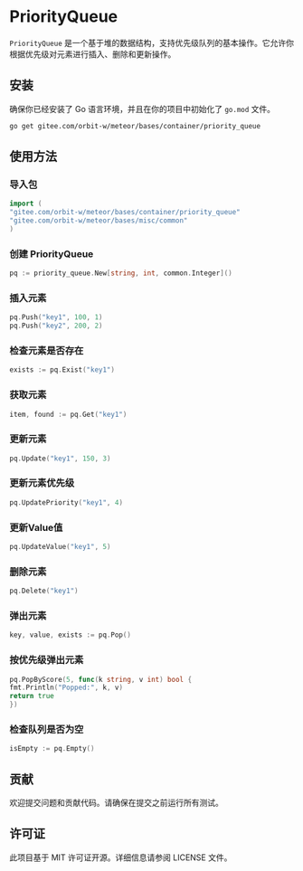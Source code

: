 # PriorityQueue

`PriorityQueue` 是一个基于堆的数据结构，支持优先级队列的基本操作。它允许你根据优先级对元素进行插入、删除和更新操作。

## 安装

确保你已经安装了 Go 语言环境，并且在你的项目中初始化了 `go.mod` 文件。

```sh
go get gitee.com/orbit-w/meteor/bases/container/priority_queue
```

## 使用方法

### 导入包

```go
import (
"gitee.com/orbit-w/meteor/bases/container/priority_queue"
"gitee.com/orbit-w/meteor/bases/misc/common"
)
```

### 创建 PriorityQueue

```go
pq := priority_queue.New[string, int, common.Integer]()
```

### 插入元素

```go
pq.Push("key1", 100, 1)
pq.Push("key2", 200, 2)
```

### 检查元素是否存在

```go
exists := pq.Exist("key1")
```

### 获取元素

```go
item, found := pq.Get("key1")
```

### 更新元素

```go
pq.Update("key1", 150, 3)
```

### 更新元素优先级

```go
pq.UpdatePriority("key1", 4)
```

### 更新Value值
```go
pq.UpdateValue("key1", 5)
```

### 删除元素

```go
pq.Delete("key1")
```

### 弹出元素

```go
key, value, exists := pq.Pop()
```

### 按优先级弹出元素

```go
pq.PopByScore(5, func(k string, v int) bool {
fmt.Println("Popped:", k, v)
return true
})
```

### 检查队列是否为空

```go
isEmpty := pq.Empty()
```

## 贡献

欢迎提交问题和贡献代码。请确保在提交之前运行所有测试。

## 许可证

此项目基于 MIT 许可证开源。详细信息请参阅 LICENSE 文件。